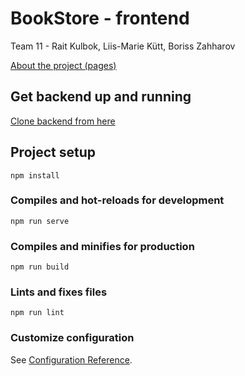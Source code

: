 # BookStore - frontend

Team 11 - Rait Kulbok, Liis-Marie Kütt, Boriss Zahharov

[About the project (pages)](https://raitk3.github.io/)

## Get backend up and running
[Clone backend from here](https://gitlab.cs.ttu.ee/rakulb/iti0203-2020-backend-team11-bookstore)

## Project setup
```
npm install
```

### Compiles and hot-reloads for development
```
npm run serve
```

### Compiles and minifies for production
```
npm run build
```

### Lints and fixes files
```
npm run lint
```

### Customize configuration
See [Configuration Reference](https://cli.vuejs.org/config/).
